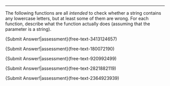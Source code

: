 ---------------

The following functions are all <span>*intended*</span> to check whether a string contains any lowercase letters, but at least some of them are wrong. For each function, describe what the function actually does (assuming that the parameter is a string).

{Submit Answer!|assessment}(free-text-3413124657)


{Submit Answer!|assessment}(free-text-180072190)


{Submit Answer!|assessment}(free-text-920992499)


{Submit Answer!|assessment}(free-text-2821882119)


{Submit Answer!|assessment}(free-text-2364923939)



